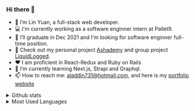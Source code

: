 ### Hi there 👋

- 🔭 I’m Lin Yuan, a full-stack web developer. 
- 💻 I'm currently working as a software enginner intern at Pallet9.
- 🤔 I’ll graduate in Dec 2021 and I'm looking for software enginner full-time position.
- 👀 Check out my personal project [Ashademy](https://ashademy731.herokuapp.com/#/) and group project [LiquidLogged](https://liquidlogged.herokuapp.com/#/).
- ❤️ I am proficient in React-Redux and Ruby on Rails
- 🌱 I’m currently learning Next.js, Strapi and Graphql.
- 📫 How to reach me: aladdin731@hotmail.com, and here is my [portfolio website](https://lin-yuan.netlify.app/)

<details>
  <summary>Github stats</summary>
  [![Lin's GitHub stats](https://github-readme-stats.vercel.app/api?username=aladdin731)](https://github.com/aladdin731/github-readme-stats)
</details>


<details>
  <summary>Most Used Languages</summary>
  [![Top Langs](https://github-readme-stats.vercel.app/api/top-langs/?username=aladdin731)](https://github.com/aladdin731/github-readme-stats)
</details>

